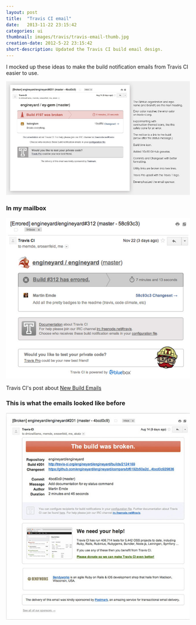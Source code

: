 ```yaml
---
layout: post
title:  "Travis CI email"
date:   2013-11-22 23:15:42
categories: ui
thumbnail: images/travis/travis-email-thumb.jpg
creation-date: 2012-5-22 23:15:42
short-description: Updated the Travis CI build email design.
---
```


I mocked up these ideas to make the build notification emails from Travis CI easier to use.

![Travis mockup](/images/travis/travis-email.jpg)

### In my mailbox
![Travis mockup](/images/travis/travis-email-after.jpg)

Travis CI's post about [New Build Emails](http://about.travis-ci.org/blog/2013-11-20-new-build-emails/)

### This is what the emails looked like before

![Travis email before](/images/travis/travis-email-before.jpg)
